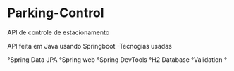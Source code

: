 # Parking-Control
API de controle de estacionamento

API feita em Java usando Springboot
  -Tecnogias usadas 
  
  °Spring Data JPA
  °Spring web
  °Spring DevTools
  °H2 Database 
  °Validation 
  °
